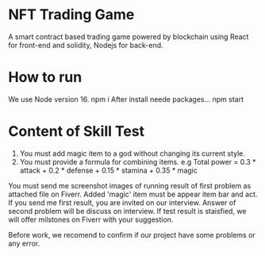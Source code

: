 # NFT Trading Game
A smart contract based trading game powered by blockchain using React for front-end and solidity, Nodejs for back-end.

# How to run
We use Node version 16.
npm i
After install neede packages...
npm start

# Content of Skill Test
1. You must add magic item to a god without changing its current style.
2. You must provide a formula for combining items.
   e.g Total power = 0.3 * attack + 0.2 * defense + 0.15 * stamina + 0.35 * magic

You must send me screenshot images of running result of first problem as attached file on Fiverr.
Added 'magic' item must be appear item bar and act.
If you send me first result, you are invited on our interview.
Answer of second problem will be discuss on interview.
If test result is staisfied, we will offer milstones on Fiverr with your suggestion.

Before work, we recomend to confirm if our project have some problems or any error.

